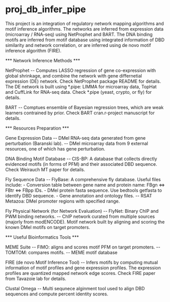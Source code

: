 # proj_db_infer_pipe

This project is an integration of regulatory network mapping algorithms and motif inference algorithms. The networks are inferred from expression data (microarray / RNA-seq) using NetProphet and BART. The DNA binding motifs are inferred from motif database using integrated information of DBD similarity and network correlation, or are inferred using de novo motif inference algorithm (FIRE). 


*** Network Inference Methods *** 

NetProphet 
-- Computes LASSO regression of gene co-expression with global shrinkage, and combine the network with gene differnetial expression (DE) network. Check NetProphet package README for details. The DE network is built using *.pipe: LIMMA for microarray data, TopHat and CuffLink for RNA-seq data. Check *.pipe (yeast, crypto, or fly) for details.

BART
-- Comptues ensemble of Bayesian regression trees, which are weak learners contrained by prior. Check BART cran.r-project manuscript for details.


*** Resources Preparation ***

Gene Expression Data
-- DMel RNA-seq data generated from gene perturbation (Baranski lab).
-- DMel microarray data from 9 external resources, one of which has gene perturbation. 

DNA Binding Motif Database
-- CIS-BP: A database that collects directly evidenced motifs (in forms of PFM) and their associated DBD sequence. Check Weirauch MT paper for details.

Fly Sequence Data
-- FlyBase: A comprehensive fly database. Useful files include:
	- Conversion table between gene name and protein name: FBgn <=> FBtr <=> FBpp IDs.
	- DMel protein fasta sequence. Use bedtools getfasta to identify DBD sequence.
	- Gene annotation and ontology files.
-- RSAT Metazoa: DMel promoter regions with specified range. 

Fly Physical Network (for Network Evaluation)
-- FlyNet: Binary ChIP and PWM binding networks.
-- ChIP network curated from multiple sources (majorly from modENCODE).
   Motif network built by aligning and scoring the known DMel motifs on target promoters.


*** Useful Bioinformatics Tools ***

MEME Suite
-- FIMO: aligns and scores motif PFM on target promoters.
-- TOMTOM: compares motifs.
-- MEME motif database

FIRE (de novo Motif Inference Tool)
-- Infers motifs by computing mutual information of motif profiles and gene expression profiles. The expression profiles are quantized mapped network edge scores. Check FIRE paper from Tavazoie lab for details.

Clustal Omega
-- Multi sequnece alginment tool used to align DBD sequences and compute percent identity scores.
